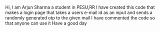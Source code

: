 
Hi, I am Arjun Sharma a student in PESU,RR
I have created this code that makes a login page that takes a users e-mail id as an input and sends a randomly generated otp to the given mail
I have commented the code so that anyone can use it
Have a good day
